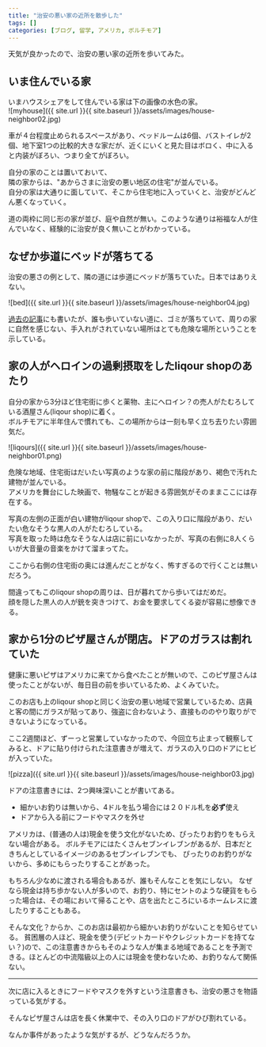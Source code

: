```yaml
---
title: "治安の悪い家の近所を散歩した"
tags: []
categories: [ブログ, 留学, アメリカ, ボルチモア]
---
```


天気が良かったので、治安の悪い家の近所を歩いてみた。  

## いま住んでいる家

いまハウスシェアをして住んでいる家は下の画像の水色の家。  
![myhouse]({{ site.url }}{{ site.baseurl }}/assets/images/house-neighbor02.jpg)  

車が４台程度止められるスペースがあり、ベッドルームは6個、バストイレが2個、地下室1つの比較的大きな家だが、近くにいくと見た目はボロく、中に入ると内装がぼろい、つまり全てがぼろい。  

自分の家のことは置いておいて、  
隣の家からは、"あからさまに治安の悪い地区の住宅"が並んでいる。  
自分の家は大通りに面していて、そこから住宅地に入っていくと、治安がどんどん悪くなっていく。  

道の両枠に同じ形の家が並び、庭や自然が無い。このような通りは裕福な人が住んでいなく、経験的に治安が良く無いことがわかっている。  


## なぜか歩道にベッドが落ちてる

治安の悪さの例として、隣の道には歩道にベッドが落ちていた。日本ではありえない。  

![bed]({{ site.url }}{{ site.baseurl }}/assets/images/house-neighbor04.jpg)  

[過去の記事]()にも書いたが、誰も歩いていない道に、ゴミが落ちていて、周りの家に自然を感じない、手入れがされていない場所はとても危険な場所ということを示している。  

## 家の人がヘロインの過剰摂取をしたliqour shopのあたり

自分の家から3分ほど住宅街に歩くと薬物、主にヘロイン？の売人がたむろしている酒屋さん(liqour shop)に着く。  
ボルチモアに半年住んで慣れても、この場所からは一刻も早く立ち去りたい雰囲気だ。  

![liqours]({{ site.url }}{{ site.baseurl }}/assets/images/house-neighbor01.png)    

危険な地域、住宅街はだいたい写真のような家の前に階段があり、褐色で汚れた建物が並んでいる。  
アメリカを舞台にした映画で、物騒なことが起きる雰囲気がそのままここには存在する。  

写真の左側の正面が白い建物がliqour shopで、この入り口に階段があり、だいたい危なそうな黒人の人がたむろしている。  
写真を取った時は危なそうな人は店に前にいなかったが、写真の右側に8人くらいが大音量の音楽をかけて溜まってた。  

ここから右側の住宅街の奥には進んだことがなく、怖すぎるので行くことは無いだろう。  

間違ってもこのliqour shopの周りは、日が暮れてから歩いてはだめだ。  
顔を隠した黒人の人が銃を突きつけて、お金を要求してくる姿が容易に想像できる。  

## 家から1分のピザ屋さんが閉店。ドアのガラスは割れていた

健康に悪いピザはアメリカに来てから食べたことが無いので、このピザ屋さんは使ったことがないが、毎日目の前を歩いているため、よくみていた。

このお店も上のliqour shopと同じく治安の悪い地域で営業しているため、店員と客の間にガラスが貼ってあり、強盗に合わないよう、直接もののやり取りができないようになっている。

ここ2週間ほど、ずーっと営業していなかったので、今回立ち止まって観察してみると、ドアに貼り付けられた注意書きが増えて、ガラスの入り口のドアにヒビが入っていた。


![pizza]({{ site.url }}{{ site.baseurl }}/assets/images/house-neighbor03.jpg)  


ドアの注意書きには、2つ興味深いことが書いてある。
- 細かいお釣りは無いから、4ドルを払う場合には２０ドル札を**必ず**使え
- ドアから入る前にフードやマスクを外せ

アメリカは、(普通の人は)現金を使う文化がないため、ぴったりお釣りをもらえない場合がある。
ボルチモアにはたくさんセブンイレブンがあるが、日本だときちんとしているイメージのあるセブンイレブンでも、
ぴったりのお釣りがないから、多めにもらったりすることがあった。

もちろん少なめに渡される場合もあるが、誰もそんなことを気にしない。
なぜなら現金は持ち歩かない人が多いので、お釣り、特にセントのような硬貨をもらった場合は、その場において帰ることや、店を出たところにいるホームレスに渡したりすることもある。

そんな文化？からか、このお店は最初から細かいお釣りがないことを知らせている。
貧困層の人ほど、現金を使う(デビットカードやクレジットカードを持てない？)ので、この注意書きからもそのような人が集まる地域であることを予測できる。ほとんどの中流階級以上の人には現金を使わないため、お釣りなんて関係ない。


---
次に店に入るときにフードやマスクを外すという注意書きも、治安の悪さを物語っている気がする。

そんなピザ屋さんは店を長く休業中で、その入り口のドアがひび割れている。

なんか事件があったような気がするが、どうなんだろうか。


